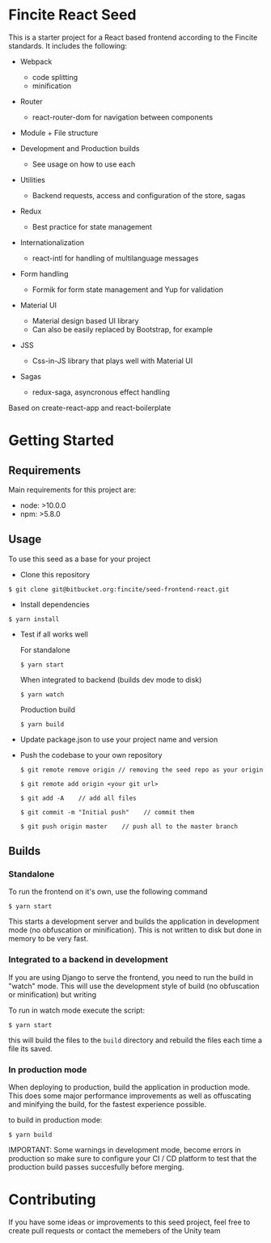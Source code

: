# Fincite React Seed

This is a starter project for a React based frontend according to the Fincite standards. It includes the following:

* Webpack   
    * code splitting
    * minification

* Router
    * react-router-dom for navigation between components
* Module + File structure
* Development and Production builds
    * See usage on how to use each 
* Utilities
    * Backend requests, access and configuration of the store, sagas
* Redux
    * Best practice for state management
* Internationalization
    * react-intl for handling of multilanguage messages
* Form handling
    * Formik for form state management and Yup for validation
* Material UI
    * Material design based UI library
    * Can also be easily replaced by Bootstrap, for example
* JSS
    * Css-in-JS library that plays well with Material UI
* Sagas
    * redux-saga, asyncronous effect handling

Based on create-react-app and react-boilerplate

# Getting Started

## Requirements

Main requirements for this project are:

- node: >10.0.0
- npm: >5.8.0

## Usage
To use this seed as a base for your project

* Clone this repository

```
$ git clone git@bitbucket.org:fincite/seed-frontend-react.git
```

* Install dependencies

```
$ yarn install
```

* Test if all works well

  For standalone

  ```
  $ yarn start
  ```

  When integrated to backend (builds dev mode to disk)
 
  ```
  $ yarn watch
  ```
 
  Production build
  
  ```
  $ yarn build
  ```

* Update package.json to use your project name and version

* Push the codebase to your own repository

  ```
  $ git remote remove origin // removing the seed repo as your origin
  ```

  ```
  $ git remote add origin <your git url> 
  ```

  ```
  $ git add -A    // add all files 
  ```

  ```
  $ git commit -m "Initial push"    // commit them
  ```

  ```
  $ git push origin master    // push all to the master branch
  ```

## Builds
### Standalone
To run the frontend on it's own, use the following command

  ```
  $ yarn start
  ```
  
This starts a development server and builds the application in development mode (no obfuscation or minification).
This is not written to disk but done in memory to be very fast.

### Integrated to a backend in development
If you are using Django to serve the frontend, you need to run the build in "watch" mode.
This will use the development style of build (no obfuscation or minification) but writing 

To run in watch mode execute the script:
  ```
  $ yarn start
  ```
this will build the files to the `build` directory and rebuild the files each time a file its saved.

### In production mode

When deploying to production, build the application in production mode.
This does some major performance improvements as well as offuscating and minifying the build, for the fastest experience possible.

to build in production mode:
  ```
  $ yarn build
  ```
IMPORTANT: Some warnings in development mode, become errors in production so make sure to configure your CI / CD platform to test that the production build passes succesfully before merging.


# Contributing
If you have some ideas or improvements to this seed project, feel free to create pull requests or contact the memebers of the Unity team